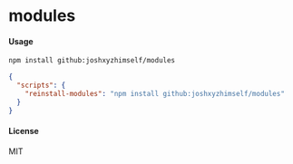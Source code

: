 # modules

#### Usage

```sh
npm install github:joshxyzhimself/modules
```

```json
{
  "scripts": {
    "reinstall-modules": "npm install github:joshxyzhimself/modules"
  }
}
```

#### License

MIT
